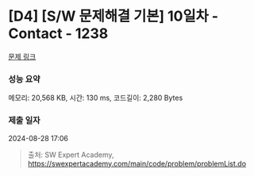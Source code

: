 # [D4] [S/W 문제해결 기본] 10일차 - Contact - 1238 

[문제 링크](https://swexpertacademy.com/main/code/problem/problemDetail.do?contestProbId=AV15B1cKAKwCFAYD) 

### 성능 요약

메모리: 20,568 KB, 시간: 130 ms, 코드길이: 2,280 Bytes

### 제출 일자

2024-08-28 17:06



> 출처: SW Expert Academy, https://swexpertacademy.com/main/code/problem/problemList.do